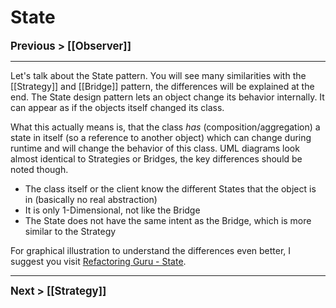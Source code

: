 # State
**<big>Previous > [[Observer]]</big>**

---

Let's talk about the State pattern. You will see many similarities with the [[Strategy]] and [[Bridge]] pattern, the differences will be explained at the end. The State design pattern lets an object change its behavior internally. It can appear as if the objects itself changed its class. 

What this actually means is, that the class *has* (composition/aggregation) a state in itself (so a reference to another object) which can change during runtime and will change the behavior of this class. UML diagrams look almost identical to Strategies or Bridges, the key differences should be noted though.
- The class itself or the client know the different States that the object is in (basically no real abstraction)
- It is only 1-Dimensional, not like the Bridge
- The State does not have the same intent as the Bridge, which is more similar to the Strategy

For graphical illustration to understand the differences even better, I suggest you visit [Refactoring Guru - State](https://refactoring.guru/design-patterns/state).

---

**<big>Next > [[Strategy]]</big>**